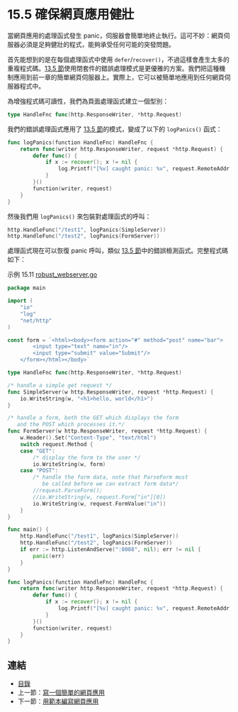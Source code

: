 # 15.5 確保網頁應用健壯

當網頁應用的處理函式發生 panic，伺服器會簡單地終止執行。這可不妙：網頁伺服器必須是足夠健壯的程式，能夠承受任何可能的突發問題。

首先能想到的是在每個處理函式中使用 `defer`/`recover()`，不過這樣會產生太多的重複程式碼。[13.5 節](13.5.md)使用閉套件的錯誤處理模式是更優雅的方案。我們把這種機制應用到前一章的簡單網頁伺服器上。實際上，它可以被簡單地應用到任何網頁伺服器程式中。

為增強程式碼可讀性，我們為頁面處理函式建立一個型別：
```go
type HandleFnc func(http.ResponseWriter, *http.Request)
```

我們的錯誤處理函式應用了 [13.5 節](13.5.md)的模式，變成了以下的 `logPanics()` 函式：
```go
func logPanics(function HandleFnc) HandleFnc {
	return func(writer http.ResponseWriter, request *http.Request) {
		defer func() {
			if x := recover(); x != nil {
				log.Printf("[%v] caught panic: %v", request.RemoteAddr, x)
			}
		}()
		function(writer, request)
	}
}
```

然後我們用 `logPanics()` 來包裝對處理函式的呼叫：
```go
http.HandleFunc("/test1", logPanics(SimpleServer))
http.HandleFunc("/test2", logPanics(FormServer))
```

處理函式現在可以恢復 panic 呼叫，類似 [13.5 節](13.5.md)中的錯誤檢測函式。完整程式碼如下：

示例 15.11 [robust_webserver.go](examples/chapter_15/robust_webserver.go)

```go
package main

import (
	"io"
	"log"
	"net/http"
)

const form = `<html><body><form action="#" method="post" name="bar">
		<input type="text" name="in"/>
		<input type="submit" value="Submit"/>
	</form></html></body>`

type HandleFnc func(http.ResponseWriter, *http.Request)

/* handle a simple get request */
func SimpleServer(w http.ResponseWriter, request *http.Request) {
	io.WriteString(w, "<h1>hello, world</h1>")
}

/* handle a form, both the GET which displays the form
   and the POST which processes it.*/
func FormServer(w http.ResponseWriter, request *http.Request) {
	w.Header().Set("Content-Type", "text/html")
	switch request.Method {
	case "GET":
		/* display the form to the user */
		io.WriteString(w, form)
	case "POST":
		/* handle the form data, note that ParseForm must
		   be called before we can extract form data*/
		//request.ParseForm();
		//io.WriteString(w, request.Form["in"][0])
		io.WriteString(w, request.FormValue("in"))
	}
}

func main() {
	http.HandleFunc("/test1", logPanics(SimpleServer))
	http.HandleFunc("/test2", logPanics(FormServer))
	if err := http.ListenAndServe(":8088", nil); err != nil {
		panic(err)
	}
}

func logPanics(function HandleFnc) HandleFnc {
	return func(writer http.ResponseWriter, request *http.Request) {
		defer func() {
			if x := recover(); x != nil {
				log.Printf("[%v] caught panic: %v", request.RemoteAddr, x)
			}
		}()
		function(writer, request)
	}
}
```

## 連結

- [目錄](directory.md)
- 上一節：[寫一個簡單的網頁應用](15.4.md)
- 下一節：[用範本編寫網頁應用](15.6.md)
